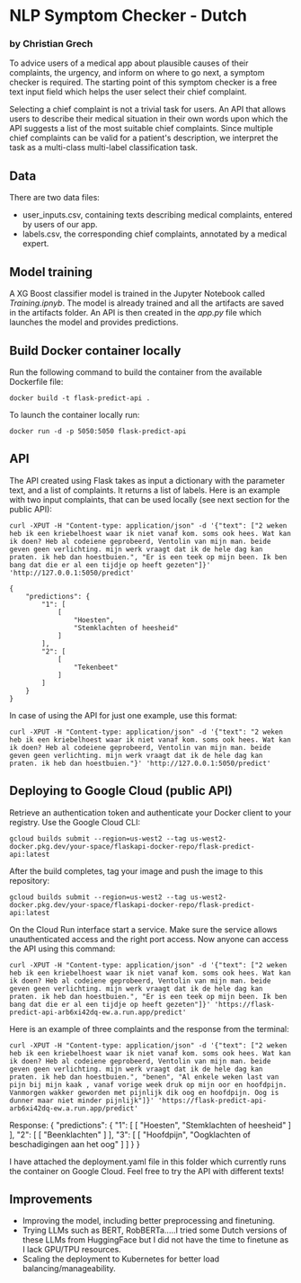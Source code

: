 # NLP Symptom Checker - Dutch
### by Christian Grech

To advice users of a medical app about plausible causes of their complaints, the urgency, and inform on where to go next, a symptom checker is required. The starting point of this symptom checker is a free text input field which helps the user select their chief complaint.

Selecting a chief complaint is not a trivial task for users. An API that allows users to describe their medical situation in their own words upon which the API suggests a list of the most suitable chief complaints. Since multiple chief complaints can be valid for a patient's description, we interpret the task as a multi-class multi-label classification task.


## Data

There are two data files:

* user_inputs.csv, containing texts describing medical complaints, entered by users of
our app.
* labels.csv, the corresponding chief complaints, annotated by a medical expert.

## Model training

A XG Boost classifier model is trained in the Jupyter Notebook called *Training.ipnyb*.  The model is already trained and all the artifacts are saved in the artifacts folder. An API is then created in the *app.py* file which launches the model and provides predictions.


## Build Docker container locally

Run the following command to build the container from the available Dockerfile file:

    docker build -t flask-predict-api .
    
To launch the container locally run:
    
    docker run -d -p 5050:5050 flask-predict-api

## API

The API created using Flask takes as input a dictionary with the parameter text, and a list of complaints. It returns a list of labels. Here is an example with two input complaints, that can be used locally (see next section for the public API):

    curl -XPUT -H "Content-type: application/json" -d '{"text": ["2 weken heb ik een kriebelhoest waar ik niet vanaf kom. soms ook hees. Wat kan ik doen? Heb al codeiene geprobeerd, Ventolin van mijn man. beide geven geen verlichting. mijn werk vraagt dat ik de hele dag kan praten. ik heb dan hoestbuien.", "Er is een teek op mijn been. Ik ben bang dat die er al een tijdje op heeft gezeten"]}' 'http://127.0.0.1:5050/predict'

    {
        "predictions": {
            "1": [
                [
                    "Hoesten",
                    "Stemklachten of heesheid"
                ]
            ],
            "2": [
                [
                    "Tekenbeet"
                ]
            ]
        }
    }
    
    
In case of using the API for just one example, use this format: 

    curl -XPUT -H "Content-type: application/json" -d '{"text": "2 weken heb ik een kriebelhoest waar ik niet vanaf kom. soms ook hees. Wat kan ik doen? Heb al codeiene geprobeerd, Ventolin van mijn man. beide geven geen verlichting. mijn werk vraagt dat ik de hele dag kan praten. ik heb dan hoestbuien."}' 'http://127.0.0.1:5050/predict'
    
    
## Deploying to Google Cloud (public API)

Retrieve an authentication token and authenticate your Docker client to your registry. Use the Google Cloud CLI:

    gcloud builds submit --region=us-west2 --tag us-west2-docker.pkg.dev/your-space/flaskapi-docker-repo/flask-predict-api:latest

After the build completes, tag your image and push the image to this repository:

    gcloud builds submit --region=us-west2 --tag us-west2-docker.pkg.dev/your-space/flaskapi-docker-repo/flask-predict-api:latest
    
On the Cloud Run interface start a service. Make sure the service allows unauthenticated access and the right port access. Now anyone can access the API using this command:

    curl -XPUT -H "Content-type: application/json" -d '{"text": ["2 weken heb ik een kriebelhoest waar ik niet vanaf kom. soms ook hees. Wat kan ik doen? Heb al codeiene geprobeerd, Ventolin van mijn man. beide geven geen verlichting. mijn werk vraagt dat ik de hele dag kan praten. ik heb dan hoestbuien.", "Er is een teek op mijn been. Ik ben bang dat die er al een tijdje op heeft gezeten"]}' 'https://flask-predict-api-arb6xi42dq-ew.a.run.app/predict'
    
Here is an example of three complaints and the response from the terminal:
    
    curl -XPUT -H "Content-type: application/json" -d '{"text": ["2 weken heb ik een kriebelhoest waar ik niet vanaf kom. soms ook hees. Wat kan ik doen? Heb al codeiene geprobeerd, Ventolin van mijn man. beide geven geen verlichting. mijn werk vraagt dat ik de hele dag kan praten. ik heb dan hoestbuien.", "benen", "Al enkele weken last van pijn bij mijn kaak , vanaf vorige week druk op mijn oor en hoofdpijn. Vanmorgen wakker geworden met pijnlijk dik oog en hoofdpijn. Oog is dunner maar niet minder pijnlijk"]}' 'https://flask-predict-api-arb6xi42dq-ew.a.run.app/predict'
    
Response:
    {
        "predictions": {
            "1": [
                [
                    "Hoesten",
                    "Stemklachten of heesheid"
                ]
            ],
            "2": [
                [
                    "Beenklachten"
                ]
            ],
            "3": [
                [
                    "Hoofdpijn",
                    "Oogklachten of beschadigingen aan het oog"
                ]
            ]
        }
    }
    
I have attached the deployment.yaml file in this folder which currently runs the container on Google Cloud. Feel free to try the API with different texts!


## Improvements

* Improving the model, including better preprocessing and finetuning.
* Trying LLMs such as BERT, RobBERTa.....I tried some Dutch versions of these LLMs from HuggingFace but I did not have the time to finetune as I lack GPU/TPU resources.
* Scaling the deployment to Kubernetes for better load balancing/manageability.
